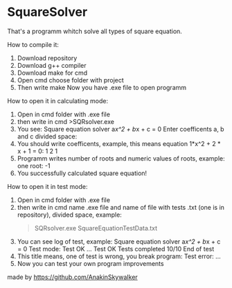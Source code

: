 # SquareSolver
That's a programm whitch solve all types of square equation.

How to compile it:
  1. Download repository
  2. Download g++ compiler
  3. Download make for cmd
  4. Open cmd choose folder with project
  5. Then write make
  Now you have .exe file to open programm
 
How to open it in calculating mode:
  1. Open in cmd folder with .exe file
  2. then write in cmd >SQRsolver.exe
  3. You see: 
      Square equation solver
      a*x^2 + b*x + c = 0
      Enter coefficents a, b and c divided space:
  4. You should write coefficents, example, this means equation 1*x^2 + 2 * x + 1 = 0:
      1 2 1
  5. Programm writes number of roots and numeric values of roots, example:
      one root: -1
  6. You successfully calculated square equation!

How to open it in test mode:
  1. Open in cmd folder with .exe file
  2. then write in cmd name .exe file and name of file with tests .txt (one is in repository), divided space, example:
      >SQRsolver.exe SquareEquationTestData.txt
  3. You can see log of test, example:
      Square equation solver
      a*x^2 + b*x + c = 0
      Test mode:
      Test OK
        ...
      Test OK
      Tests completed 10/10
      End of test
   4. This title means, one of test is wrong, you break program:
      Test error: ...
   5. Now you can test your own program improvements


made by https://github.com/AnakinSkywaIker
  

